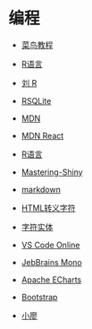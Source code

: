 <div id = "首"></div>
<script src = "js/首.js"></script>


# 编程


* [菜鸟教程](https://www.runoob.com/)


* [R语言](https://www.r-project.org/)
* [刘 R](https://cran.r-project.org/doc/contrib/Liu-R-refcard.pdf)
* [RSQLite](https://cran.r-project.org/web/packages/RSQLite/vignettes/RSQLite.html)


* [MDN](https://developer.mozilla.org/zh-CN/)
* [MDN React](https://developer.mozilla.org/zh-CN/docs/Learn/Tools_and_testing/Client-side_JavaScript_frameworks/React_getting_started)


* [R语言](https://www.r-project.org/)
* [Mastering-Shiny](https://mastering-shiny.org/)


* [markdown](https://commonmark.org/help/)
* [HTML转义字符](https://tool.oschina.net/commons?type=2)
* [字符实体](https://html.spec.whatwg.org/multipage/named-characters.html#named-character-references)
* [VS Code Online](https://vscode.dev/)
* [JebBrains Mono](https://www.jetbrains.com/lp/mono/)


* [Apache ECharts](https://echarts.apache.org/zh/index.html)
* [Bootstrap](https://getbootstrap.com/)


* [小廖](https://www.liaoxuefeng.com/)
